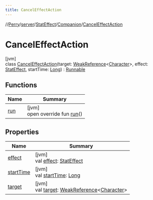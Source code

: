 ```yaml
---
title: CancelEffectAction
---
```

//[Perry](../../../../../index.html)/[server](../../../index.html)/[StatEffect](../../index.html)/[Companion](../index.html)/[CancelEffectAction](index.html)



# CancelEffectAction



[jvm]\
class [CancelEffectAction](index.html)(target: [WeakReference](https://docs.oracle.com/javase/8/docs/api/java/lang/ref/WeakReference.html)&lt;[Character](../../../../client/-character/index.html)&gt;, effect: [StatEffect](../../index.html), startTime: [Long](https://kotlinlang.org/api/latest/jvm/stdlib/kotlin/-long/index.html)) : [Runnable](https://docs.oracle.com/javase/8/docs/api/java/lang/Runnable.html)



## Functions


| Name | Summary |
|---|---|
| [run](run.html) | [jvm]<br>open override fun [run](run.html)() |


## Properties


| Name | Summary |
|---|---|
| [effect](effect.html) | [jvm]<br>val [effect](effect.html): [StatEffect](../../index.html) |
| [startTime](start-time.html) | [jvm]<br>val [startTime](start-time.html): [Long](https://kotlinlang.org/api/latest/jvm/stdlib/kotlin/-long/index.html) |
| [target](target.html) | [jvm]<br>val [target](target.html): [WeakReference](https://docs.oracle.com/javase/8/docs/api/java/lang/ref/WeakReference.html)&lt;[Character](../../../../client/-character/index.html)&gt; |

